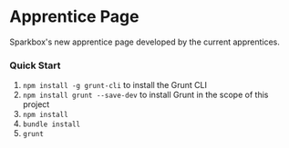 # Apprentice Page

Sparkbox's new apprentice page developed by the current apprentices.

### Quick Start

1. `npm install -g grunt-cli` to install the Grunt CLI
2. `npm install grunt --save-dev` to install Grunt in the scope of this project
3. `npm install`
4. `bundle install`
5. `grunt`